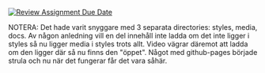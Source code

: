 [![Review Assignment Due Date](https://classroom.github.com/assets/deadline-readme-button-22041afd0340ce965d47ae6ef1cefeee28c7c493a6346c4f15d667ab976d596c.svg)](https://classroom.github.com/a/yc0nwklt)

NOTERA: Det hade varit snyggare med 3 separata directories: styles, media, docs. Av någon anledning vill en del innehåll inte ladda om det inte ligger i styles så nu ligger media i styles trots allt. Video vägrar däremot att ladda om den ligger där så nu finns den "öppet". Något med github-pages började strula och nu när det fungerar får det vara såhär. 